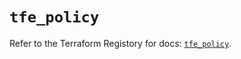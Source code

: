 # `tfe_policy`

Refer to the Terraform Registory for docs: [`tfe_policy`](https://www.terraform.io/docs/providers/tfe/r/policy).

